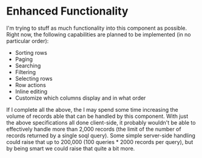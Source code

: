 # Enhanced Functionality

I'm trying to stuff as much functionality into this component as possible. Right now, the following capabilities are planned to be implemented (in no particular order):
- Sorting rows
- Paging
- Searching
- Filtering
- Selecting rows
- Row actions
- Inline editing
- Customize which columns display and in what order

If I complete all the above, the I may spend some time increasing the volume of records able that can be handled by this component. With just the above specifications all done client-side, it probably wouldn't be able to effectively handle more than 2,000 records (the limit of the number of records returned by a single soql query). Some simple server-side handling could raise that up to 200,000 (100 queries * 2000 records per query), but by being smart we could raise that quite a bit more.